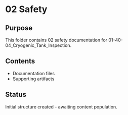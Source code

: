 # 02 Safety

## Purpose
This folder contains 02 safety documentation for 01-40-04_Cryogenic_Tank_Inspection.

## Contents
- Documentation files
- Supporting artifacts

## Status
Initial structure created - awaiting content population.

